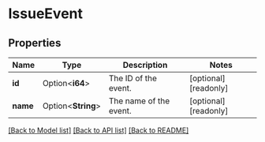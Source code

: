 # IssueEvent

## Properties

Name | Type | Description | Notes
------------ | ------------- | ------------- | -------------
**id** | Option<**i64**> | The ID of the event. | [optional][readonly]
**name** | Option<**String**> | The name of the event. | [optional][readonly]

[[Back to Model list]](../README.md#documentation-for-models) [[Back to API list]](../README.md#documentation-for-api-endpoints) [[Back to README]](../README.md)


